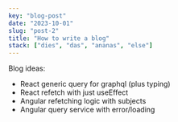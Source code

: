 ```yaml
---
key: "blog-post"
date: "2023-10-01"
slug: "post-2"
title: "How to write a blog"
stack: ["dies", "das", "ananas", "else"]
---
```


Blog ideas:
- React generic query for graphql (plus typing)
- React refetch with just useEffect
- Angular refetching logic with subjects
- Angular query service with error/loading